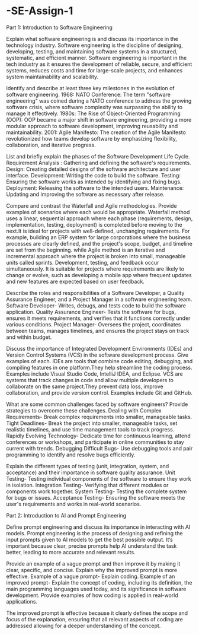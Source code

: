 # -SE-Assign-1
Part 1: Introduction to Software Engineering


Explain what software engineering is and discuss its importance in the technology industry.
Software engineering is the discipline of designing, developing, testing, and maintaining software systems in a structured, systematic, and efficient manner.
Software engineering is important in the tech industry as it ensures the development of reliable, secure, and efficient systems, reduces costs and time for large-scale projects, and enhances system maintainability and scalability.

Identify and describe at least three key milestones in the evolution of software engineering.
1968: NATO Conference: The term "software engineering" was coined during a NATO conference to address the growing software crisis, where software complexity was surpassing the ability to manage it effectively.
1980s: The Rise of Object-Oriented Programming (OOP): OOP became a major shift in software engineering, providing a more modular approach to software development, improving reusability and maintainability.
2001: Agile Manifesto: The creation of the Agile Manifesto revolutionized how teams develop software by emphasizing flexibility, collaboration, and iterative progress.

List and briefly explain the phases of the Software Development Life Cycle.
Requirement Analysis : Gathering and defining the software's requirements.
Design: Creating detailed designs of the software architecture and user interface.
Development: Writing the code to build the software.
Testing: Ensuring the software works as intended by identifying and fixing bugs.
Deployment: Releasing the software to the intended users.
Maintenance: Updating and improving the software as necessary after release.

Compare and contrast the Waterfall and Agile methodologies. Provide examples of scenarios where each would be appropriate.
Waterfall method uses a linear, sequential approach where each phase (requirements, design, implementation, testing, deployment) is completed before moving to the next.It is ideal for projects with well-defined, unchanging requirements. For example, building an ERP system for large corporations where the business processes are clearly defined, and the project's scope, budget, and timeline are set from the beginning. while Agile method is an iterative and incremental approach where the project is broken into small, manageable units called sprints. Development, testing, and feedback occur simultaneously. It  is suitable for projects where requirements are likely to change or evolve, such as developing a mobile app where frequent updates and new features are expected based on user feedback.

Describe the roles and responsibilities of a Software Developer, a Quality Assurance Engineer, and a Project Manager in a software engineering team.
Software Developer- Writes, debugs, and tests code to build the software application.
Quality Assurance Engineer- Tests the software for bugs, ensures it meets requirements, and verifies that it functions correctly under various conditions.
Project Manager- Oversees the project, coordinates between teams, manages timelines, and ensures the project stays on track and within budget.

Discuss the importance of Integrated Development Environments (IDEs) and Version Control Systems (VCS) in the software development process. Give examples of each.
IDEs are tools that combine code editing, debugging, and compiling features in one platform.They help streamline the coding process. Examples include Visual Studio Code, IntelliJ IDEA, and Eclipse. 
VCS are systems that track changes in code and allow multiple developers to collaborate on the same project.They prevent data loss, improve collaboration, and provide version control. Examples include Git and GitHub. 

What are some common challenges faced by software engineers? Provide strategies to overcome these challenges.
Dealing with Complex Requirements- Break complex requirements into smaller, manageable tasks.
Tight Deadlines- Break the project into smaller, manageable tasks, set realistic timelines, and use time management tools to track progress.
Rapidly Evolving Technology-  Dedicate time for continuous learning, attend conferences or workshops, and participate in online communities to stay current with trends.
Debugging Difficult Bugs- Use debugging tools and pair programming to identify and resolve bugs efficiently.

Explain the different types of testing (unit, integration, system, and acceptance) and their importance in software quality assurance.
Unit Testing- Testing individual components of the software to ensure they work in isolation.
Integration Testing- Verifying that different modules or components work together.
System Testing- Testing the complete system for bugs or issues.
Acceptance Testing- Ensuring the software meets the user's requirements and works in real-world scenarios.

Part 2: Introduction to AI and Prompt Engineering


Define prompt engineering and discuss its importance in interacting with AI models.
Prompt engineering is the process of designing and refining the input prompts given to AI models to get the best possible output. It’s important because clear, precise prompts help AI understand the task better, leading to more accurate and relevant results.

Provide an example of a vague prompt and then improve it by making it clear, specific, and concise. Explain why the improved prompt is more effective.
Example of a vague prompt- Explain coding.
Example of an improved prompt- Explain the concept of coding, including its definition, the main programming languages used today, and its significance in software development. Provide examples of how coding is applied in real-world applications.

The improved prompt is effective because it clearly defines the scope and focus of the explanation, ensuring that all relevant aspects of coding are addressed allowing for a deeper understanding of the concept.
  
